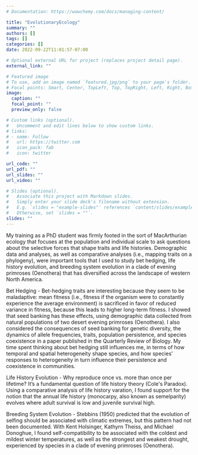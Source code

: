```yaml
---
# Documentation: https://wowchemy.com/docs/managing-content/

title: "EvolutionaryEcology"
summary: ""
authors: []
tags: []
categories: []
date: 2022-09-22T11:01:57-07:00

# Optional external URL for project (replaces project detail page).
external_link: ""

# Featured image
# To use, add an image named `featured.jpg/png` to your page's folder.
# Focal points: Smart, Center, TopLeft, Top, TopRight, Left, Right, BottomLeft, Bottom, BottomRight.
image:
  caption: ""
  focal_point: ""
  preview_only: false

# Custom links (optional).
#   Uncomment and edit lines below to show custom links.
# links:
# - name: Follow
#   url: https://twitter.com
#   icon_pack: fab
#   icon: twitter

url_code: ""
url_pdf: ""
url_slides: ""
url_video: ""

# Slides (optional).
#   Associate this project with Markdown slides.
#   Simply enter your slide deck's filename without extension.
#   E.g. `slides = "example-slides"` references `content/slides/example-slides.md`.
#   Otherwise, set `slides = ""`.
slides: ""
---
```

My training as a PhD student was firmly footed in the sort of MacArthurian ecology that focuses at the population and individual scale to ask questions about the selective forces that shape traits and life histories. Demographic data and analyses, as well as comparative analyses (i.e., mapping traits on a phylogeny), were important tools that I used to study bet hedging, life history evolution, and breeding system evolution in a clade of evening primroses (Oenothera) that has diversified across the landscape of western North America.

Bet Hedging - Bet-hedging traits are interesting because they seem to be maladaptive: mean fitness (i.e., fitness if the organism were to constantly experience the average environment) is sacrificed in favor of reduced variance in fitness, because this leads to higher long-term fitness. I showed that seed banking has these effects, using demographic data collected from natural populations of two desert evening primroses (Oenothera). I also considered the consequences of seed banking for genetic diversity, the dynamics of allele frequencies, traits, population persistence, and species coexistence in a paper published in the Quarterly Review of Biology. My time spent thinking about bet hedging still influences me, in terms of how temporal and spatial heterogeneity shape species, and how species’ responses to heterogeneity in turn influence their persistence and coexistence in communities.

Life History Evolution - Why reproduce once vs. more than once per lifetime? It’s a fundamental question of life history theory (Cole's Paradox). Using a comparative analysis of life history varation, I found support for the notion that the annual life history (monocarpy, also known as semelparity) evolves where adult survival is low and juvenile survival high.

Breeding System Evolution - Stebbins (1950) predicted that the evolution of selfing should be associated with climatic extremes, but this pattern had not been documented. With Kent Holsinger, Kathyrn Theiss, and Michael Donoghue, I found self-compatibility to be associated with the coldest and mildest winter temperatures, as well as the strongest and weakest drought, experienced by species in a clade of evening primroses (Oenothera). 